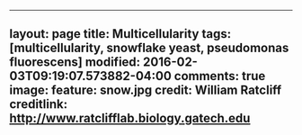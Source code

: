 
---
layout: page
title: Multicellularity
tags: [multicellularity, snowflake yeast, pseudomonas fluorescens]
modified: 2016-02-03T09:19:07.573882-04:00
comments: true
image:
  feature: snow.jpg
  credit: William Ratcliff
  creditlink: http://www.ratclifflab.biology.gatech.edu
---